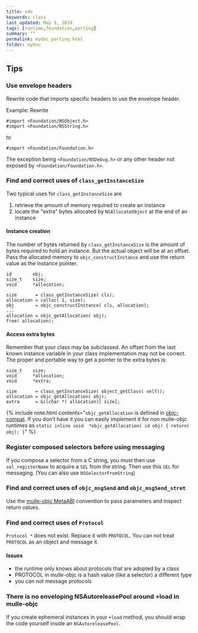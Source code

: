 ```yaml
---
title: sde
keywords: class
last_updated: May 3, 2019
tags: [runtime,foundation,porting]
summary: ""
permalink: mydoc_porting.html
folder: mydoc
---
```


## Tips

### Use envelope headers

Rewrite code that imports specific headers to use the envelope header.

Example: Rewrite


```
#import <Foundation/NSObject.h>
#import <Foundation/NSString.h>
```

to

```
#import <Foundation/Foundation.h>
```

The exception being `<Foundation/NSDebug.h>` or any other header not exposed by `<Foundation/Foundation.h>`.

### Find and correct uses of `class_getInstanceSize`  

Two typical uses for `class_getInstanceSize` are

1. retrieve the amount of memory required to create an instance
2. locate the "extra" bytes allocated by `NSAllocateObject` at the end of an instance

#### Instance creation

The number of bytes returned by `class_getInstanceSize` is the amount of bytes required to hold an instance.
But the actual object will be at an offset. Pass the allocated memory to  `objc_constructInstance`
and use the return value as the instance pointer. 

```
id        obj;
size_t    size;
void      *allocation;

size       = class_getInstanceSize( cls);
allocation = calloc( 1, size);
obj        = objc_constructInstance( cls, allocation);
...
allocation = objc_getAllocation( obj);
free( allocation);
```

#### Access extra bytes

Remember that your class may be subclassed. An offset from the last known instance variable
in your class implementation may not be correct. The proper and portable way to get a pointer 
to the extra bytes is:

```
size_t    size;
void      *allocation;
void      *extra;

size       = class_getInstanceSize( object_getClass( self));
allocation = objc_getAllocation( obj);
extra      = &((char *) allocation)[ size];
```

{% include note.html contents="`objc_getAllocation` is defined in [objc-compat](). If you don't have it you can 
easily implement it for non mulle-objc runtimes as `static inline void  *objc_getAllocation( id obj) { return( obj); }`" %}


### Register composed selectors before using messaging

If you compose a selector from a C string, you must then use `sel_registerName` to acquire a `SEL` from the string. 
Then use this `SEL` for messaging. (You can also use `NSSelectorFromString`)

### Find and correct uses of `objc_msgSend` and `objc_msgSend_stret`

Use the [mulle-objc MetaABI](https://www.mulle-kybernetik.com/weblog/2015/mulle_objc_meta_call_convention.html)
convention to pass parameters and inspect return values.


### Find and correct uses of `Protocol` 

`Protocol *` does not exist. Replace it with `PROTOCOL`. You can not treat `PROTOCOL` as an object
and message it. 

#### Issues

* the runtime only knows about protocols that are adopted by a class
* PROTOCOL in mulle-objc is a hash value (like a selector) a different type
* you can not message protocols


### There is no enveloping NSAutoreleasePool around +load in mulle-objc

If you create ephemeral instances in your `+load` method, you should wrap the code yourself inside an `NSAutoreleasePool`.


